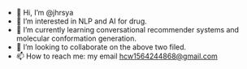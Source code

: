 - 👋 Hi, I’m @jhrsya
- 👀 I’m interested in NLP and AI for drug.
- 🌱 I’m currently learning conversational recommender systems and molecular conformation generation.
- 💞️ I’m looking to collaborate on the above two filed.
- 📫 How to reach me: my email hcw1564244868@gmail.com

<!---
jhrsya/jhrsya is a ✨ special ✨ repository because its `README.md` (this file) appears on your GitHub profile.
You can click the Preview link to take a look at your changes.
--->
